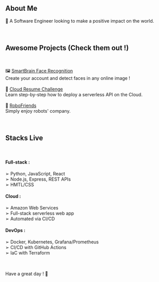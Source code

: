About Me
---
💚 A Software Engineer looking to make a positive impact on the world.<br><br><br>

Awesome Projects (Check them out !)
---
<br>


🖼️ [SmartBrain Face Recognition](https://jagaesh.github.io/smart-brain)<br>
Create your account and detect faces in any online image !<br><br>
🚀 [Cloud Resume Challenge](https://cloud-resume-challenge.charlescloudjourney.com)<br>
Learn step-by-step how to deploy a serverless API on the Cloud.<br><br>
🤖 [RoboFriends](https://jagaesh.github.io/robofriends)<br>
Simply enjoy robots' company.<br><br><br>

Stacks Live
---
<br>

#### Full-stack :<br>
➢ Python, JavaScript, React<br>
➢ Node.js, Express, REST APIs<br>
➢ HMTL/CSS<br>

#### Cloud :<br>
➢ Amazon Web Services<br>
➢ Full-stack serverless web app<br>
➢ Automated via CI/CD<br>

#### DevOps :<br>
➢ Docker, Kubernetes, Grafana/Prometheus<br>
➢ CI/CD with GitHub Actions<br>
➢ IaC with Terraform<br><br><br>

Have a great day ! 🌱<br>
